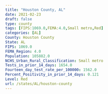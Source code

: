 ```yaml
---
title: "Houston County, AL"
date: 2021-02-23
draft: false
type: county
tags: [FIPS:1069.0,FEMA:4.0,Small metro,Red]
categories: [AL]
County: Houston County
State: AL
FIPS: 1069.0
FEMA_Region: 4.0
Population: 105882.0
NCHS_Urban_Rural_Classification: Small metro
Tests_in_prior_14_days: 1654.0
Fourteen_day_test_rate_per_100000: 1562.0
Percent_Positivity_in_prior_14_days: 0.121
Level: Red
url: /states/AL/houston-county
---
```



